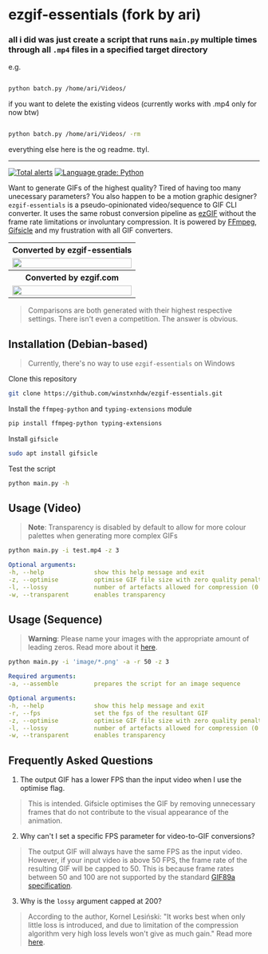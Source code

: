 # ezgif-essentials (fork by ari)

### all i did was just create a script that runs `main.py` multiple times through all `.mp4` files in a specified target directory

e.g.

```bash

python batch.py /home/ari/Videos/

```

if you want to delete the existing videos (currently works with .mp4 only for now btw)

```bash

python batch.py /home/ari/Videos/ -rm

```

everything else here is the og readme. ttyl.

---

[![Total alerts](https://img.shields.io/lgtm/alerts/g/winstxnhdw/ezgif-essentials.svg?logo=lgtm&logoWidth=18)](https://lgtm.com/projects/g/winstxnhdw/ezgif-essentials/alerts/)
[![Language grade: Python](https://img.shields.io/lgtm/grade/python/g/winstxnhdw/ezgif-essentials.svg?logo=lgtm&logoWidth=18)](https://lgtm.com/projects/g/winstxnhdw/ezgif-essentials/context:python)

Want to generate GIFs of the highest quality? Tired of having too many unecessary parameters? You also happen to be a motion graphic designer? `ezgif-essentials` is a pseudo-opinionated video/sequence to GIF CLI converter. It uses the same robust conversion pipeline as [ezGIF](https://ezgif.com/) without the frame rate limitations or involuntary compression. It is powered by [FFmpeg](https://github.com/kkroening/ffmpeg-python), [Gifsicle](https://github.com/kohler/gifsicle) and my frustration with all GIF converters.

<table width="100%">
  <tr>
    <th>Converted by ezgif-essentials</th>
  </tr>
  <tr>
    <td width="100%">
      <img src="resources/converted-by-ezgif-essentials.gif" width="100%"/>
    </td>
  </tr>
  <tr>
    <th>Converted by ezgif.com</th>
  </tr>
  <tr>
    <td width="100%">
      <img src="resources/converted-by-ezgif.com.gif" width="100%"/>
    </td>
  </tr>
</table>

> Comparisons are both generated with their highest respective settings. There isn't even a competition. The answer is obvious.

## Installation (Debian-based)

> Currently, there's no way to use `ezgif-essentials` on Windows

Clone this repository

```bash
git clone https://github.com/winstxnhdw/ezgif-essentials.git
```

Install the `ffmpeg-python` and `typing-extensions` module

```bash
pip install ffmpeg-python typing-extensions
```

Install `gifsicle`

```bash
sudo apt install gifsicle
```

Test the script

```bash
python main.py -h
```

## Usage (Video)

>**Note**: Transparency is disabled by default to allow for more colour palettes when generating more complex GIFs

```bash
python main.py -i test.mp4 -z 3
```

```yaml
Optional arguments:
-h, --help              show this help message and exit
-z, --optimise          optimise GIF file size with zero quality penalty (1 - 3)
-l, --lossy             number of artefacts allowed for compression (0 - 200)
-w, --transparent       enables transparency
```

## Usage (Sequence)

>**Warning**: Please name your images with the appropriate amount of leading zeros. Read more about it [here](https://unix.stackexchange.com/questions/77016/ffmpeg-pattern-type-glob-not-loading-files-in-correct-order).

```bash
python main.py -i 'image/*.png' -a -r 50 -z 3
```

```yaml
Required arguments:
-a, --assemble          prepares the script for an image sequence

Optional arguments:
-h, --help              show this help message and exit
-r, --fps               set the fps of the resultant GIF
-z, --optimise          optimise GIF file size with zero quality penalty (1 - 3)
-l, --lossy             number of artefacts allowed for compression (0 - 200)
-w, --transparent       enables transparency
```

## Frequently Asked Questions

1. The output GIF has a lower FPS than the input video when I use the optimise flag.

> This is intended. Gifsicle optimises the GIF by removing unnecessary frames that do not contribute to the visual appearance of the animation.

2. Why can't I set a specific FPS parameter for video-to-GIF conversions?

> The output GIF will always have the same FPS as the input video. However, if your input video is above 50 FPS, the frame rate of the resulting GIF will be capped to 50. This is because frame rates between 50 and 100 are not supported by the standard [GIF89a specification](https://www.w3.org/Graphics/GIF/spec-gif89a.txt).

3. Why is the `lossy` argument capped at 200?

> According to the author, Kornel Lesiński: "It works best when only little loss is introduced, and due to limitation of the compression algorithm very high loss levels won't give as much gain." Read more [here](https://kornel.ski/lossygif).
